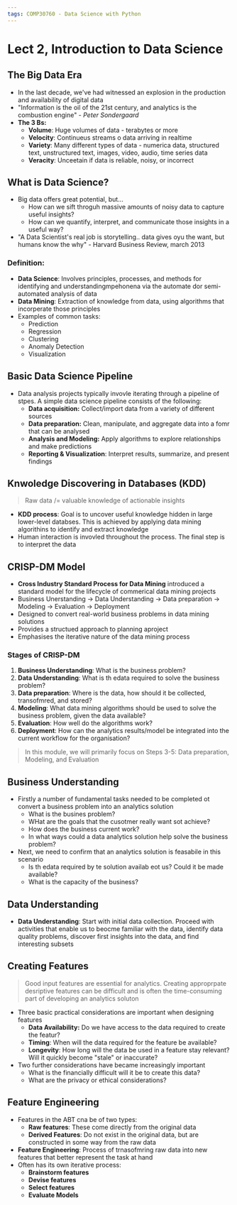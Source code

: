 ```yaml
---
tags: COMP30760 - Data Science with Python
---
```


# Lect 2, Introduction to Data Science

## The Big Data Era

- In the last decade, we've had witnessed an explosion in the production and availability of digital data
- "Information is the oil of the 21st century, and analytics is the combustion engine" - *Peter Sondergaard*
- **The 3 Bs:**
    - **Volume**: Huge volumes of data - terabytes or more
    - **Velocity**: Continueus streams o data arriving in realtime
    - **Variety**: Many different types of data - numerica data, structured text, unstructured text, images, video, audio, time series data
    - **Veracity**: Unceetain if data is reliable, noisy, or incorrect

## What is Data Science?
- Big data offers great potential, but...
    - How can we sift throguh massive amounts of noisy data to capture useful insights?
    - How can we quantify, interpret, and communicate those insights in a useful way?
- "A Data Scientist's real job is storytelling.. data gives oyu the want, but humans know the why" - Harvard Business Review, march 2013

### Definition:

- **Data Science**: Involves principles, processes, and methods for identifying and understandingmpehonena via the automate dor semi-automated analysis of data
- **Data Mining**: Extraction of knowledge from data, using algorithms that incorperate those principles
- Examples of common tasks:
    - Prediction
    - Regression
    - Clustering
    - Anomaly Detection
    - Visualization

## Basic Data Science Pipeline

- Data analysis projects typically invovle iterating through a pipeline of stpes. A simple data science pipeline consists of the following:
    - **Data acquisition:** Collect/import data from a variety of different sources
    - **Data preparation:** Clean, manipulate, and aggregate data into a fomr that can be analysed
    - **Analysis and Modeling:** Apply algorithms to explore relationships and make predictions
    - **Reporting & Visualization**: Interpret results, summarize, and present findings

## Knwoledge Discovering in Databases (KDD)

> Raw data /= valuable knowledge of actionable insights

- **KDD process**: Goal is to uncover useful knowledge hidden in large lower-level databses. This is achieved by applying data mining algorithins to identify and extract knowledge
- Human interaction is invovled throughout the process. The final step is to interpret the data

## CRISP-DM Model

- **Cross Industry Standard Process for Data Mining** introduced a standard model for the lifecycle of commerical data mining projects
- Business Unerstanding -> Data Understanding -> Data preparation -> Modeling -> Evaluation -> Deployment
- Designed to convert real-world business problems in data mining solutions
- Provides a structued approach to planning  aproject
- Emphasises the iterative nature of the data mining process

### Stages of CRISP-DM
1.  **Business Understanding**: What is the business problem?
2.  **Data Understanding**: What is th edata required to solve the business problem?
3.  **Data preparation**: Where is the data, how should it be collected, transofmred, and stored?
4.  **Modeling**: What data mining algorithms should be used to solve the business problem, given the data available?
5.  **Evaluation**: How well do the algorithms work?
6.  **Deployment**: How can the analytics results/model be integrated into the current workflow for the organisation?

> In this module, we will primarily focus on Steps 3-5: Data preparation, Modeling, and Evaluation

## Business Understanding

- Firstly a number of fundamental tasks needed to be completed ot convert a business problem into an analytics solution
    - What is the busines problem?
    - WHat are the goals  that the cusotmer really want sot achieve?
    - How does the business current work?
    - In what ways could a data analytics solution help solve the business problem?
- Next, we need to confirm that an analytics solution is feasabile in this scenario
    - Is th edata required by te solution availab eot us? Could it be made available?
    - What is the capacity of the business?

## Data Understanding

- **Data Understanding**: Start with initial data collection. Proceed with activities that enable us to beocme familiar with the data, identify data quality problems, discover first insights into the data, and find interesting subsets

## Creating Features
> Good input features are essential for analytics. Creating approprpate desriptive features can be difficult and is often the time-consuming part of developing an analytics soluton
- Three basic practical considerations are important when designing features
    - **Data Availability:** Do we have access to the data required to create the featur?
    - **Timing**: When will the data required for the feature be available?
    - **Longevity**: How long will the data be used in a feature stay relevant? Will it quickly become "stale" or inaccurate?
- Two further considerations have became increasingly important
    - What is the financially difficult will it be to create this data?
    - What are the privacy or ethical considerations?

## Feature Engineering
- Features in the ABT cna be of two types:
    - **Raw features**: These come directly from the original data
    - **Derived Features**: Do not exist in the original data, but are constructed in some way from the raw data
- **Feature Engineering**: Process of trnasofmring raw data into new features that better represent the task at hand
- Often has its own iterative process:
    - **Brainstorm features**
    - **Devise features**
    - **Select features**
    - **Evaluate Models**

